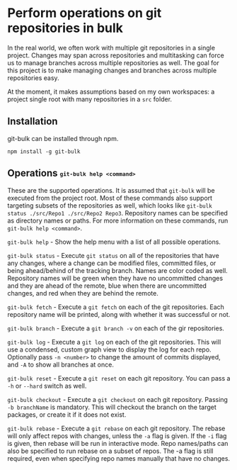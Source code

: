 
# Perform operations on git repositories in bulk

In the real world, we often work with multiple git repositories in a single
project. Changes may span across repositories and multitasking can force us to
manage branches across multiple repositories as well. The goal for this project
is to make managing changes and branches across multiple repositories easy.

At the moment, it makes assumptions based on my own workspaces: a project single
root with many repositories in a `src` folder.

## Installation

git-bulk can be installed through npm.

```
npm install -g git-bulk
```

## Operations <sub><sup>`git-bulk help <command>`</sup></sub>
These are the supported operations. It is assumed that `git-bulk` will be
executed from the project root. Most of these commands also support targeting subsets
of the repositories as well, which looks like `git-bulk status ./src/Repo1 ./src/Repo2 Repo3`.
Repository names can be specified as directory names or paths. For more information on these
commands, run `git-bulk help <command>`.

`git-bulk help` -
Show the help menu with a list of all possible operations.

`git-bulk status` -
Execute `git status` on all of the repositories that have any changes, where a
change can be modified files, committed files, or being ahead/behind of the
tracking branch. Names are color coded as well. Repository names will be green
when they have no uncommitted changes and they are ahead of the remote, blue
when there are uncommitted changes, and red when they are behind the remote.

`git-bulk fetch` -
Execute a `git fetch` on each of the git repositories. Each repository name will
be printed, along with whether it was successful or not.

`git-bulk branch` -
Execute a `git branch -v` on each of the gir repositories.

`git-bulk log` -
Execute a `git log` on each of the git repositories. This will use a condensed,
custom graph view to display the log for each repo. Optionally pass `-n <number>`
to change the amount of commits displayed, and `-A` to show all branches at once.

`git-bulk reset` -
Execute a `git reset` on each git repository. You can pass a `-h` or `--hard` switch
as well.

`git-bulk checkout` -
Execute a `git checkout` on each git repository. Passing `-b branchName` is
mandatory. This will checkout the branch on the target packages, or create it if
it does not exist.

`git-bulk rebase` -
Execute a `git rebase` on each git repository. The rebase will only affect
repos with changes, unless the `-a` flag is given. If the `-i` flag is given,
then rebase will be run in interactive mode. Repo names/paths can also be specified to run
rebase on a subset of repos. The -a flag is still required, even when
specifying repo names manually that have no changes.

